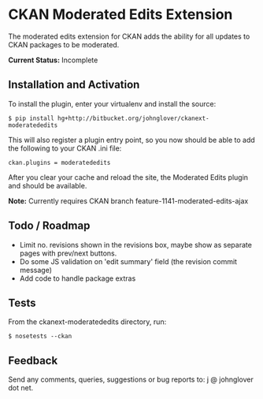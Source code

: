 CKAN Moderated Edits Extension
==============================

The moderated edits extension for CKAN adds the ability for all updates
to CKAN packages to be moderated.

**Current Status:** Incomplete

Installation and Activation
---------------------------

To install the plugin, enter your virtualenv and install the source:

    $ pip install hg+http://bitbucket.org/johnglover/ckanext-moderatededits

This will also register a plugin entry point, so you now should be 
able to add the following to your CKAN .ini file:

    ckan.plugins = moderatededits
 
After you clear your cache and reload the site, the Moderated Edits plugin
and should be available. 

**Note:** Currently requires CKAN branch feature-1141-moderated-edits-ajax

Todo / Roadmap
--------------

* Limit no. revisions shown in the revisions box, maybe show as separate pages with prev/next buttons.
* Do some JS validation on 'edit summary' field (the revision commit message)
* Add code to handle package extras 

Tests
-----
From the ckanext-moderatededits directory, run:

    $ nosetests --ckan

Feedback
--------
Send any comments, queries, suggestions or bug reports to:
j @ johnglover dot net.
